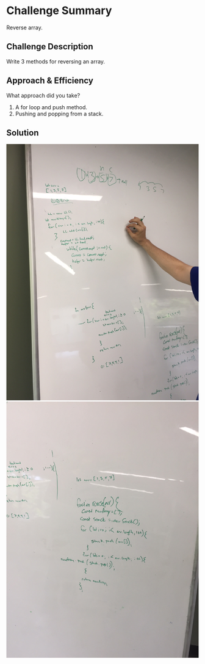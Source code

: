 # Challenge Summary
Reverse array.

## Challenge Description
Write 3 methods for reversing an array.

## Approach & Efficiency
What approach did you take?
1. A for loop and push method.
2. Pushing and popping from a stack.

## Solution
![Photo_1](./assets/Reverse_Array_method_1.jpg)
![Photo_2](./assets/Reverse_Array_method_2.jpg)